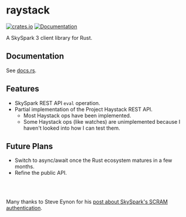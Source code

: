 # raystack

[![crates.io](https://img.shields.io/crates/v/raystack.svg)](https://crates.io/crates/raystack)
[![Documentation](https://docs.rs/raystack/badge.svg)](https://docs.rs/raystack)

A SkySpark 3 client library for Rust.

## Documentation
See [docs.rs](https://docs.rs/raystack).

## Features
* SkySpark REST API `eval` operation.
* Partial implementation of the Project Haystack REST API.
    * Most Haystack ops have been implemented.
    * Some Haystack ops (like watches) are unimplemented because I haven't looked into how I can test them.

## Future Plans
* Switch to async/await once the Rust ecosystem matures in a few months.
* Refine the public API.


<br><br>

Many thanks to Steve Eynon for his [post about SkySpark's SCRAM authentication](http://www.alienfactory.co.uk/articles/skyspark-scram-over-sasl).

